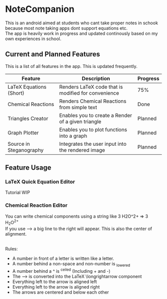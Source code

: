 <h1>NoteCompanion</h1>
This is an android aimed at students who cant take proper notes in schook because most note taking apps dont support equations etc.<br>
The app is heavily work in progress and updated continously based on my own experiences in school.

<h2>Current and Planned Features</h4>
This is a list of all features in the app. This is updated frequently.

| Feature                | Description                                       | Progress |
|-------------------------|-----------------------------------------------------|----------|
| LaTeX Equations (Short) | Renders LaTeX code that is modified for convenience | 75%      |
| Chemical Reactions      | Renders Chemical Reactions from simple text         | Done     |
| Triangles Creator       | Enables you to create a Render of a given triangle  | Planned  |
| Graph Plotter           | Enables you to plot functions into a graph          | Planned  |
| Source in Steganography | Integrates the user input into the rendered image   | Planned  |


<h2>Feature Usage</h2>
<h3>LaTeX Quick Equation Editor</h3>
Tutorial WIP

<h3>Chemical Reaction Editor</h3>
You can write chemical components using a string like 3 H2O^2+ => 3 H<sub>2</sub>O<sup>2+</sup><br>
If you use --> a big line to the right will appear. This is also the center of alignment.<br><br>

Rules:
- A number in front of a letter is written like a letter.
- A number behind a non-space and non-number is <sub>lowered</sub>
- A number behind a ^ is <sup>ceiled</sup> (Including + and -)
- The --> is converted into the LaTeX \longrightarrow component
- Everything left to the arrow is aligned left
- Everything left to the arrow is aligned right
- The arrows are centered and below each other


